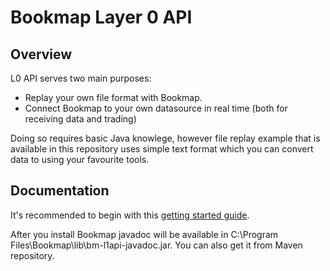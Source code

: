 # Bookmap Layer 0 API

## Overview
L0 API serves two main purposes:
* Replay your own file format with Bookmap.
* Connect Bookmap to your own datasource in real time (both for receiving data and trading)

Doing so requires basic Java knowlege, however file replay example that is available in this repository uses simple text format which you can convert data to using your favourite tools.

## Documentation

It's recommended to begin with this [getting started guide](doc/Layer0APIGettingstarted.pdf).

After you install Bookmap javadoc will be available in C:\Program Files\Bookmap\lib\bm-l1api-javadoc.jar. You can also get it from Maven repository.

